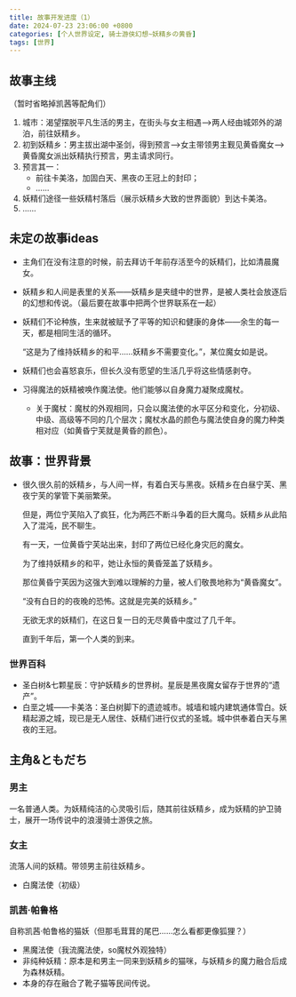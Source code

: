 ```yaml
---
title: 故事开发进度（1）
date: 2024-07-23 23:06:00 +0800
categories: [个人世界设定, 骑士游侠幻想~妖精乡の黄昏]
tags: [世界]
---
```


## 故事主线

（暂时省略掉凯茜等配角们）

1. 城市：渴望摆脱平凡生活的男主，在街头与女主相遇——>两人经由城郊外的湖泊，前往妖精乡。  
2. 初到妖精乡：男主拔出湖中圣剑，得到预言——>女主带领男主觐见黄昏魔女——>黄昏魔女派出妖精执行预言，男主请求同行。  
3. 预言其一：
   - 前往卡美洛，加固白天、黑夜の王冠上的封印；  
   - ……
4. 妖精们途径一些妖精村落后（展示妖精乡大致的世界面貌）到达卡美洛。  
5. ……  



## 未定の故事ideas

- 主角们在没有注意的时候，前去拜访千年前存活至今的妖精们，比如清晨魔女。

- 妖精乡和人间是表里的关系——妖精乡是夹缝中的世界，是被人类社会放逐后的幻想和传说。（最后要在故事中把两个世界联系在一起）  

- 妖精们不论种族，生来就被赋予了平等的知识和健康的身体——余生的每一天，都是相同生活的循环。  

  “这是为了维持妖精乡的和平……妖精乡不需要变化。”，某位魔女如是说。  

- 妖精们也会喜怒哀乐，但长久没有愿望的生活几乎将这些情感剥夺。  

- 习得魔法的妖精被唤作魔法使。他们能够以自身魔力凝聚成魔杖。

  - 关于魔杖：魔杖的外观相同，只会以魔法使的水平区分和变化，分初级、中级、高级等不同的几个层次；魔杖水晶的颜色与魔法使自身的魔力种类相对应（如黄昏宁芙就是黄昏的颜色）。  



## 故事：世界背景

- 很久很久前的妖精乡，与人间一样，有着白天与黑夜。妖精乡在白昼宁芙、黑夜宁芙的掌管下美丽繁荣。  

  但是，两位宁芙陷入了疯狂，化为两匹不断斗争着的巨大魔鸟。妖精乡从此陷入了混沌，民不聊生。  

  有一天，一位黄昏宁芙站出来，封印了两位已经化身灾厄的魔女。   

  为了维持妖精乡的和平，她让永恒的黄昏笼盖了妖精乡。 

  那位黄昏宁芙因为这强大到难以理解的力量，被人们敬畏地称为“黄昏魔女”。  

  “没有白日的的夜晚的恐怖。这就是完美的妖精乡。”     
  
  无欲无求的妖精们，在这日复一日的无尽黄昏中度过了几千年。   
  
  直到千年后，第一个人类的到来。  
  
  

 ### 世界百科

- 圣白树&七颗星辰：守护妖精乡的世界树。星辰是黑夜魔女留存于世界的“遗产”。  
- 白垩之城——卡美洛：圣白树脚下的遗迹城市。城墙和城内建筑通体雪白。妖精起源之城，现已是无人居住、妖精们进行仪式的圣城。城中供奉着白天与黑夜的王冠。   



## 主角&ともだち

### 男主

一名普通人类。为妖精纯洁的心灵吸引后，随其前往妖精乡，成为妖精的护卫骑士，展开一场传说中的浪漫骑士游侠之旅。

### 女主

流落人间的妖精。带领男主前往妖精乡。  

- 白魔法使（初级）  

### 凯茜·帕鲁格

自称凯茜·帕鲁格的猫妖（但那毛茸茸的尾巴……怎么看都更像狐狸？）  

- 黑魔法使（我流魔法使，so魔杖外观独特）  
- 非纯种妖精：原本是和男主一同来到妖精乡的猫咪，与妖精乡的魔力融合后成为森林妖精。
- 本身的存在融合了靴子猫等民间传说。    




